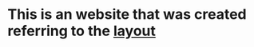 # This is an website that was created referring to the  [layout](https://www.figma.com/file/9L1cYfpMAlYrc0evyBev0E/TasteEat?type=design&node-id=0-1&mode=design&t=PfXAsB6PujjoWEOE-0)